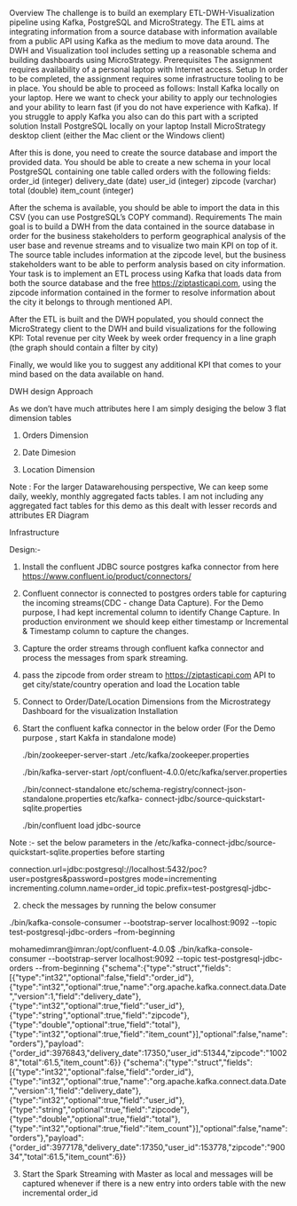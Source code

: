 ﻿Overview
The challenge is to build an exemplary ETL-DWH-Visualization pipeline using Kafka, PostgreSQL and MicroStrategy. The ETL aims at integrating information from a source database with information available from a public API using Kafka as the medium to move data around. The DWH and Visualization tool includes setting up a reasonable schema and building dashboards using MicroStrategy.
Prerequisites
The assignment requires availability of a personal laptop with Internet access.
Setup
In order to be completed, the assignment requires some infrastructure tooling to be in place. You should be able to proceed as follows:
Install Kafka locally on your laptop. Here we want to check your ability to apply our technologies and your ability to learn fast (if you do not have experience with Kafka). If you struggle to apply Kafka you also can do this part with a scripted solution
Install PostgreSQL locally on your laptop
Install MicroStrategy desktop client (either the Mac client or the Windows client)

After this is done, you need to create the source database and import the provided data. You should be able to create a new schema in your local PostgreSQL containing one table called orders with the following fields:
order_id (integer)
delivery_date (date)
user_id (integer)
zipcode (varchar)
total (double)
item_count (integer)

After the schema is available, you should be able to import the data in this CSV (you can use PostgreSQL’s COPY command).
Requirements
The main goal is to build a DWH from the data contained in the source database in order for the business stakeholders to perform geographical analysis of the user base and revenue streams and to visualize two main KPI on top of it.
The source table includes information at the zipcode level, but the business stakeholders want to be able to perform analysis based on city information. Your task is to implement an ETL process using Kafka that loads data from both the source database and the free https://ziptasticapi.com, using the zipcode information contained in the former to resolve information about the city it belongs to through mentioned API.

After the ETL is built and the DWH populated, you should connect the MicroStrategy client to the DWH and build visualizations for the following KPI:
Total revenue per city
Week by week order frequency in a line graph (the graph should contain a filter by city)

Finally, we would like you to suggest any additional KPI that comes to your mind based on the data available on hand.



DWH design Approach

As we don’t have much attributes here I am simply desiging the below 3 flat dimension tables

1. Orders Dimension 

2. Date Dimesion 

3. Location Dimension

Note : For the larger Datawarehousing perspective, We can keep some daily, weekly, monthly aggregated facts tables. I am not including any aggregated fact tables for this demo as this dealt with lesser records and attributes
ER Diagram


Infrastructure



Design:-
1. Install the confluent JDBC source postgres kafka connector from here https://www.confluent.io/product/connectors/

2.  Confluent connector is connected to postgres orders table for capturing the incoming streams(CDC - change Data Capture). For the Demo purpose, I had kept incremental column to identify Change Capture. In production environment we should keep either timestamp or Incremental & Timestamp column to capture the changes.

3. Capture the order streams through confluent kafka connector  and process the messages from spark streaming.

4. pass the zipcode from order stream to  https://ziptasticapi.com API to get city/state/country operation and load the Location table

5. Connect to Order/Date/Location Dimensions from the Microstrategy Dashboard for the visualization
Installation
1. Start the confluent kafka connector in the below order
(For the Demo purpose , start Kakfa in standalone mode)


	./bin/zookeeper-server-start ./etc/kafka/zookeeper.properties

	 ./bin/kafka-server-start /opt/confluent-4.0.0/etc/kafka/server.properties

	 ./bin/connect-standalone etc/schema-registry/connect-json-standalone.properties etc/kafka-	connect-jdbc/source-quickstart-sqlite.properties

	 ./bin/confluent load jdbc-source

Note :- set the below parameters in the /etc/kafka-connect-jdbc/source-quickstart-sqlite.properties before starting

connection.url=jdbc:postgresql://localhost:5432/poc?user=postgres&password=postgres
mode=incrementing
incrementing.column.name=order_id
topic.prefix=test-postgresql-jdbc-

2. check the messages by running the below consumer

./bin/kafka-console-consumer --bootstrap-server localhost:9092 --topic test-postgresql-jdbc-orders –from-beginning

mohamedimran@imran:/opt/confluent-4.0.0$ ./bin/kafka-console-consumer --bootstrap-server localhost:9092 --topic test-postgresql-jdbc-orders --from-beginning
{"schema":{"type":"struct","fields":[{"type":"int32","optional":false,"field":"order_id"},{"type":"int32","optional":true,"name":"org.apache.kafka.connect.data.Date","version":1,"field":"delivery_date"},{"type":"int32","optional":true,"field":"user_id"},{"type":"string","optional":true,"field":"zipcode"},{"type":"double","optional":true,"field":"total"},{"type":"int32","optional":true,"field":"item_count"}],"optional":false,"name":"orders"},"payload":{"order_id":3976843,"delivery_date":17350,"user_id":51344,"zipcode":"10028","total":61.5,"item_count":6}}
{"schema":{"type":"struct","fields":[{"type":"int32","optional":false,"field":"order_id"},{"type":"int32","optional":true,"name":"org.apache.kafka.connect.data.Date","version":1,"field":"delivery_date"},{"type":"int32","optional":true,"field":"user_id"},{"type":"string","optional":true,"field":"zipcode"},{"type":"double","optional":true,"field":"total"},{"type":"int32","optional":true,"field":"item_count"}],"optional":false,"name":"orders"},"payload":{"order_id":3977178,"delivery_date":17350,"user_id":153778,"zipcode":"90034","total":61.5,"item_count":6}}

3. Start the Spark Streaming with Master as local and messages will be captured whenever if there is a new entry into orders table with the new incremental order_id




